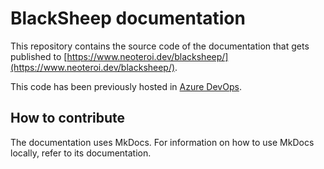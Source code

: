 # BlackSheep documentation
This repository contains the source code of the documentation that gets
published to [https://www.neoteroi.dev/blacksheep/](https://www.neoteroi.dev/blacksheep/).

This code has been previously hosted in [Azure DevOps](https://dev.azure.com/robertoprevato/BlackSheep).

## How to contribute

The documentation uses MkDocs. For information on how to use MkDocs locally, refer to its
documentation.
